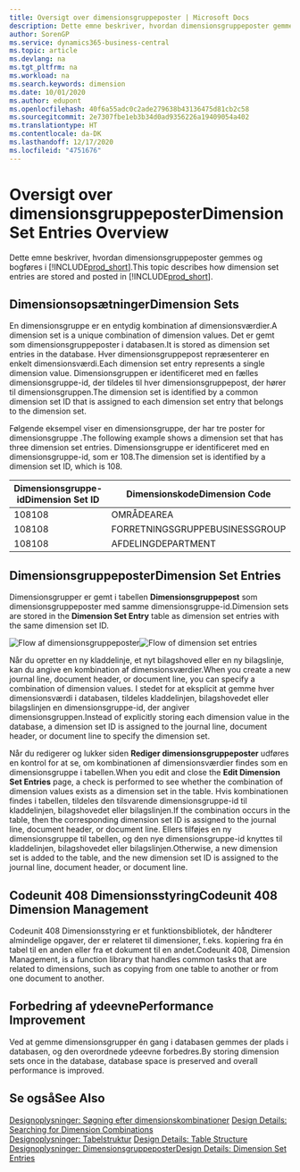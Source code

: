 ```yaml
---
title: Oversigt over dimensionsgruppeposter | Microsoft Docs
description: Dette emne beskriver, hvordan dimensionsgruppeposter gemmes og bogføres i Dynamics 365.
author: SorenGP
ms.service: dynamics365-business-central
ms.topic: article
ms.devlang: na
ms.tgt_pltfrm: na
ms.workload: na
ms.search.keywords: dimension
ms.date: 10/01/2020
ms.author: edupont
ms.openlocfilehash: 40f6a55adc0c2ade279638b43136475d81cb2c58
ms.sourcegitcommit: 2e7307fbe1eb3b34d0ad9356226a19409054a402
ms.translationtype: HT
ms.contentlocale: da-DK
ms.lasthandoff: 12/17/2020
ms.locfileid: "4751676"
---
```

# <a name="dimension-set-entries-overview"></a><span data-ttu-id="faadd-103">Oversigt over dimensionsgruppeposter</span><span class="sxs-lookup"><span data-stu-id="faadd-103">Dimension Set Entries Overview</span></span>
<span data-ttu-id="faadd-104">Dette emne beskriver, hvordan dimensionsgruppeposter gemmes og bogføres i [!INCLUDE[prod_short](includes/prod_short.md)].</span><span class="sxs-lookup"><span data-stu-id="faadd-104">This topic describes how dimension set entries are stored and posted in [!INCLUDE[prod_short](includes/prod_short.md)].</span></span>  

## <a name="dimension-sets"></a><span data-ttu-id="faadd-105">Dimensionsopsætninger</span><span class="sxs-lookup"><span data-stu-id="faadd-105">Dimension Sets</span></span>  
<span data-ttu-id="faadd-106">En dimensionsgruppe er en entydig kombination af dimensionsværdier.</span><span class="sxs-lookup"><span data-stu-id="faadd-106">A dimension set is a unique combination of dimension values.</span></span> <span data-ttu-id="faadd-107">Det er gemt som dimensionsgruppeposter i databasen.</span><span class="sxs-lookup"><span data-stu-id="faadd-107">It is stored as dimension set entries in the database.</span></span> <span data-ttu-id="faadd-108">Hver dimensionsgruppepost repræsenterer en enkelt dimensionsværdi.</span><span class="sxs-lookup"><span data-stu-id="faadd-108">Each dimension set entry represents a single dimension value.</span></span> <span data-ttu-id="faadd-109">Dimensionsgruppen er identificeret med en fælles dimensionsgruppe-id, der tildeles til hver dimensionsgruppepost, der hører til dimensionsgruppen.</span><span class="sxs-lookup"><span data-stu-id="faadd-109">The dimension set is identified by a common dimension set ID that is assigned to each dimension set entry that belongs to the dimension set.</span></span>  

<span data-ttu-id="faadd-110">Følgende eksempel viser en dimensionsgruppe, der har tre poster for dimensionsgruppe .</span><span class="sxs-lookup"><span data-stu-id="faadd-110">The following example shows a dimension set that has three dimension set entries.</span></span> <span data-ttu-id="faadd-111">Dimensionsgruppe er identificeret med en dimensionsgruppe-id, som er 108.</span><span class="sxs-lookup"><span data-stu-id="faadd-111">The dimension set is identified by a dimension set ID, which is 108.</span></span>  

|<span data-ttu-id="faadd-112">Dimensionsgruppe-id</span><span class="sxs-lookup"><span data-stu-id="faadd-112">Dimension Set ID</span></span>|<span data-ttu-id="faadd-113">Dimensionskode</span><span class="sxs-lookup"><span data-stu-id="faadd-113">Dimension Code</span></span>|<span data-ttu-id="faadd-114">Dimensionsværdikode</span><span class="sxs-lookup"><span data-stu-id="faadd-114">Dimension Value Code</span></span>|<span data-ttu-id="faadd-115">Dimensionsværdinavn</span><span class="sxs-lookup"><span data-stu-id="faadd-115">Dimension Value Name</span></span>|  
|----------------------|--------------------|--------------------------|--------------------------|  
|<span data-ttu-id="faadd-116">108</span><span class="sxs-lookup"><span data-stu-id="faadd-116">108</span></span>|<span data-ttu-id="faadd-117">OMRÅDE</span><span class="sxs-lookup"><span data-stu-id="faadd-117">AREA</span></span>|<span data-ttu-id="faadd-118">70</span><span class="sxs-lookup"><span data-stu-id="faadd-118">70</span></span>|<span data-ttu-id="faadd-119">Nordamerika</span><span class="sxs-lookup"><span data-stu-id="faadd-119">America North</span></span>|  
|<span data-ttu-id="faadd-120">108</span><span class="sxs-lookup"><span data-stu-id="faadd-120">108</span></span>|<span data-ttu-id="faadd-121">FORRETNINGSGRUPPE</span><span class="sxs-lookup"><span data-stu-id="faadd-121">BUSINESSGROUP</span></span>|<span data-ttu-id="faadd-122">HOME</span><span class="sxs-lookup"><span data-stu-id="faadd-122">HOME</span></span>|<span data-ttu-id="faadd-123">Start</span><span class="sxs-lookup"><span data-stu-id="faadd-123">Home</span></span>|  
|<span data-ttu-id="faadd-124">108</span><span class="sxs-lookup"><span data-stu-id="faadd-124">108</span></span>|<span data-ttu-id="faadd-125">AFDELING</span><span class="sxs-lookup"><span data-stu-id="faadd-125">DEPARTMENT</span></span>|<span data-ttu-id="faadd-126">SALG</span><span class="sxs-lookup"><span data-stu-id="faadd-126">SALES</span></span>|<span data-ttu-id="faadd-127">Salg</span><span class="sxs-lookup"><span data-stu-id="faadd-127">Sales</span></span>|  

## <a name="dimension-set-entries"></a><span data-ttu-id="faadd-128">Dimensionsgruppeposter</span><span class="sxs-lookup"><span data-stu-id="faadd-128">Dimension Set Entries</span></span>  
<span data-ttu-id="faadd-129">Dimensionsgrupper er gemt i tabellen **Dimensionsgruppepost** som dimensionsgruppeposter med samme dimensionsgruppe-id.</span><span class="sxs-lookup"><span data-stu-id="faadd-129">Dimension sets are stored in the **Dimension Set Entry** table as dimension set entries with the same dimension set ID.</span></span>  

<span data-ttu-id="faadd-130">![Flow af dimensionsgruppeposter](media/dimensionentrynav7.png "Flow af dimensionsgruppeposter")</span><span class="sxs-lookup"><span data-stu-id="faadd-130">![Flow of dimension set entries](media/dimensionentrynav7.png "Flow of dimension set entries")</span></span>  

<span data-ttu-id="faadd-131">Når du opretter en ny kladdelinje, et nyt bilagshoved eller en ny bilagslinje, kan du angive en kombination af dimensionsværdier.</span><span class="sxs-lookup"><span data-stu-id="faadd-131">When you create a new journal line, document header, or document line, you can specify a combination of dimension values.</span></span> <span data-ttu-id="faadd-132">I stedet for at eksplicit at gemme hver dimensionsværdi i databasen, tildeles kladdelinjen, bilagshovedet eller bilagslinjen en dimensionsgruppe-id, der angiver dimensionsgruppen.</span><span class="sxs-lookup"><span data-stu-id="faadd-132">Instead of explicitly storing each dimension value in the database, a dimension set ID is assigned to the journal line, document header, or document line to specify the dimension set.</span></span>  

<span data-ttu-id="faadd-133">Når du redigerer og lukker siden **Rediger dimensionsgruppeposter** udføres en kontrol for at se, om kombinationen af dimensionsværdier findes som en dimensionsgruppe i tabellen.</span><span class="sxs-lookup"><span data-stu-id="faadd-133">When you edit and close the **Edit Dimension Set Entries** page, a check is performed to see whether the combination of dimension values exists as a dimension set in the table.</span></span> <span data-ttu-id="faadd-134">Hvis kombinationen findes i tabellen, tildeles den tilsvarende dimensionsgruppe-id til kladdelinjen, bilagshovedet eller bilagslinjen.</span><span class="sxs-lookup"><span data-stu-id="faadd-134">If the combination occurs in the table, then the corresponding dimension set ID is assigned to the journal line, document header, or document line.</span></span> <span data-ttu-id="faadd-135">Ellers tilføjes en ny dimensionsgruppe til tabellen, og den nye dimensionsgruppe-id knyttes til kladdelinjen, bilagshovedet eller bilagslinjen.</span><span class="sxs-lookup"><span data-stu-id="faadd-135">Otherwise, a new dimension set is added to the table, and the new dimension set ID is assigned to the journal line, document header, or document line.</span></span>

## <a name="codeunit-408-dimension-management"></a><span data-ttu-id="faadd-136">Codeunit 408 Dimensionsstyring</span><span class="sxs-lookup"><span data-stu-id="faadd-136">Codeunit 408 Dimension Management</span></span>
<span data-ttu-id="faadd-137">Codeunit 408 Dimensionsstyring er et funktionsbibliotek, der håndterer almindelige opgaver, der er relateret til dimensioner, f.eks. kopiering fra én tabel til en anden eller fra et dokument til en andet.</span><span class="sxs-lookup"><span data-stu-id="faadd-137">Codeunit 408, Dimension Management, is a function library that handles common tasks that are related to dimensions, such as copying from one table to another or from one document to another.</span></span>

## <a name="performance-improvement"></a><span data-ttu-id="faadd-138">Forbedring af ydeevne</span><span class="sxs-lookup"><span data-stu-id="faadd-138">Performance Improvement</span></span>  
<span data-ttu-id="faadd-139">Ved at gemme dimensionsgrupper én gang i databasen gemmes der plads i databasen, og den overordnede ydeevne forbedres.</span><span class="sxs-lookup"><span data-stu-id="faadd-139">By storing dimension sets once in the database, database space is preserved and overall performance is improved.</span></span>  

## <a name="see-also"></a><span data-ttu-id="faadd-140">Se også</span><span class="sxs-lookup"><span data-stu-id="faadd-140">See Also</span></span>  
<span data-ttu-id="faadd-141">[Designoplysninger: Søgning efter dimensionskombinationer](design-details-searching-for-dimension-combinations.md) </span><span class="sxs-lookup"><span data-stu-id="faadd-141">[Design Details: Searching for Dimension Combinations](design-details-searching-for-dimension-combinations.md) </span></span>  
<span data-ttu-id="faadd-142">[Designoplysninger: Tabelstruktur](design-details-table-structure.md) </span><span class="sxs-lookup"><span data-stu-id="faadd-142">[Design Details: Table Structure](design-details-table-structure.md) </span></span>  
[<span data-ttu-id="faadd-143">Designoplysninger: Dimensionsgruppeposter</span><span class="sxs-lookup"><span data-stu-id="faadd-143">Design Details: Dimension Set Entries</span></span>](design-details-dimension-set-entries.md)   
